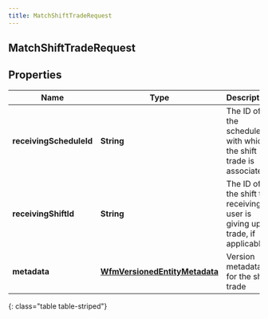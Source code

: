 ```yaml
---
title: MatchShiftTradeRequest
---
```


## MatchShiftTradeRequest

## Properties

| Name                    | Type                                                                                 | Description                                                                 | Notes      |
| ----------------------- | ------------------------------------------------------------------------------------ | --------------------------------------------------------------------------- | ---------- |
| **receivingScheduleId** | <!----><!---->**String**<!---->                                                      | The ID of the schedule with which the shift trade is associated             |            |
| **receivingShiftId**    | <!----><!---->**String**<!---->                                                      | The ID of the shift the receiving user is giving up in trade, if applicable | [optional] |
| **metadata**            | <!----><!---->[**WfmVersionedEntityMetadata**](WfmVersionedEntityMetadata.md)<!----> | Version metadata for the shift trade                                        |            |

{: class="table table-striped"}
